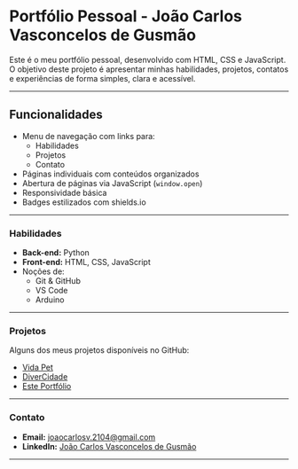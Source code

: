 # Portfólio Pessoal - João Carlos Vasconcelos de Gusmão

Este é o meu portfólio pessoal, desenvolvido com HTML, CSS e JavaScript. O objetivo deste projeto é apresentar minhas habilidades, projetos, contatos e experiências de forma simples, clara e acessível.

---

## Funcionalidades

- Menu de navegação com links para:
  - Habilidades
  - Projetos
  - Contato
- Páginas individuais com conteúdos organizados
- Abertura de páginas via JavaScript (`window.open`)
- Responsividade básica
- Badges estilizados com shields.io

---

### Habilidades

- **Back-end:** Python
- **Front-end:** HTML, CSS, JavaScript
- Noções de:
  - Git & GitHub
  - VS Code
  - Arduino

---

### Projetos

Alguns dos meus projetos disponíveis no GitHub:

- [Vida Pet](https://github.com/SantoByul/Trabalho-FP)
- [DiverCidade](https://github.com/jayp06/Divercidade)
- [Este Portfólio](https://github.com/joao-c2104/Portif-lio)

---

### Contato

- **Email:** joaocarlosv.2104@gmail.com  
- **LinkedIn:** [João Carlos Vasconcelos de Gusmão](https://www.linkedin.com/in/joão-carlos-vasconcelos-de-gusmão-759996368/)

---
